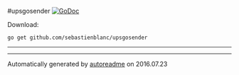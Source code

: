 #upsgosender [![GoDoc](https://godoc.org/github.com/sebastienblanc/upsgosender?status.png)](https://godoc.org/github.com/sebastienblanc/upsgosender)


Download:
```shell
go get github.com/sebastienblanc/upsgosender
```

* * *


* * *
Automatically generated by [autoreadme](https://github.com/jimmyfrasche/autoreadme) on 2016.07.23
